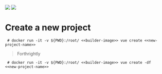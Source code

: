 ![](https://img.shields.io/badge/Code-Vue-informational?style=flat&logo=vue.js&logoColor=white&color=2bbc8a)
![](https://img.shields.io/badge/Tools-Docker-informational?style=flat&logo=docker&logoColor=white&color=2bbc8a)

# Create a new project

```
 # docker run -it -v ${PWD}:/root/ <<builder-image>> vue create <<new-project-name>>
```

> Forthrightly
```
 # docker run -it -v ${PWD}:/root/ <<builder-image>> vue create -df <<new-project-name>>
```
